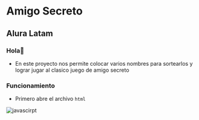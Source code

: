 <h1>Amigo Secreto</h1>
<h2>Alura Latam</h2>

### **Hola**🙌
- En este proyecto nos permite colocar varios nombres para sortearlos y lograr jugar al clasico juego de amigo secreto
### **Funcionamiento**
- Primero abre el archivo <code>html</code>





![javascirpt](https://img.shields.io/badge/-HTML-black?logo=javascript)
